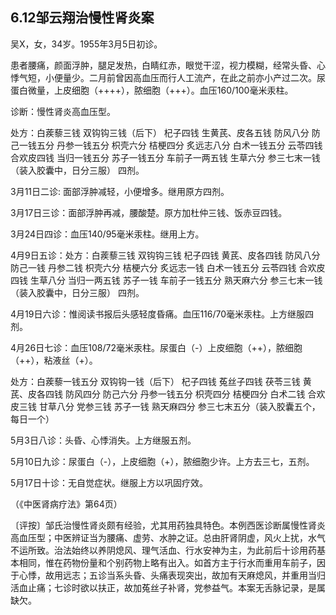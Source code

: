 ## 6.12邹云翔治慢性肾炎案

吴X，女，34岁。1955年3月5日初诊。

患者腰痛，颜面浮肿，腿足发热，白睛红赤，眼觉干涩，视力模糊，经常头昏、心悸气短，小便量少。二月前曾因高血压而行人工流产，在此之前亦小产过二次。尿蛋白微量，上皮细胞（++++），脓细胞（+++）。血压160/100毫米汞柱。

诊断：慢性肾炎高血压型。

处方：白蒺藜三钱 双钩钩三钱（后下） 杞子四钱 生黄芪、皮各五钱 防风八分 防己一钱五分 丹参一钱五分 枳壳六分 桔梗四分 炙远志八分 白术一钱五分 云苓四钱 合欢皮四钱 当归一钱五分 苏子一钱五分 车前子一两五钱 生草六分 参三七末一钱（装入胶囊中，日分三服） 四剂。

3月11日二诊: 面部浮肿减轻，小便增多。继用原方四剂。

3月17日三诊：面部浮肿再减，腰酸楚。原方加杜仲三钱、饭赤豆四钱。

3月24日四诊：血压140/95毫米汞柱。继用上方。

4月9日五诊：处方：白蒺藜三钱 双钩钩三钱 杞子四钱 黄芪、皮各四钱 防风八分 防己一钱 丹参二钱 枳壳六分 桔梗六分 炙远志一钱 白术一钱五分 云苓四钱 合欢皮四钱 生草八分 当归一两五钱 苏子一钱 车前子一钱五分 熟天麻六分 参三七末一钱（装入胶囊中，日分三服） 四剂。

4月19日六诊：惟阅读书报后头感轻度昏痛。血压116/70毫米汞柱。上方继服四剂。

4月26日七诊：血压108/72毫米汞柱。尿蛋白（-）上皮细胞（++），脓细胞（++），粘液丝（+）。

处方：白蒺藜一钱五分 双钩钩一钱（后下） 杞子四钱 菟丝子四钱 茯苓三钱 黄芪、皮各四钱 防风四分 防己六分 丹参一钱五分 枳壳四分 桔梗四分 白术二钱 合欢皮三钱 甘草八分 党参三钱 苏子一钱 熟天麻四分 参三七末五分（装入胶囊五个，每日一个）

5月3日八诊：头昏、心悸消失。上方继服五剂。

5月10日九诊：尿蛋白（-），上皮细胞（+），脓细胞少许。上方去三七，五剂。

5月17日十诊：无自觉症状。继服上方以巩固疗效。

（《中医肾病疗法》第64页）

〔评按〕邹氏治慢性肾炎颇有经验，尤其用药独具特色。本例西医诊断属慢性肾炎高血压型；中医辨证当为腰痛、虚劳、水肿之证。总由肝肾阴虚，风火上扰，水气不运所致。治法始终以养阴熄风、理气活血、行水安神为主，为此前后十诊用药基本相同，惟在药物份量和个别药物上略有出入。如首方主于行水而重用车前子，因于心悸，故用远志；五诊当系头昏、头痛表现突出，故加有天麻熄风，并重用当归活血止痛；七诊时欲以扶正，故加菟丝子补肾，党参益气。本案无舌脉记录，是属缺欠。
